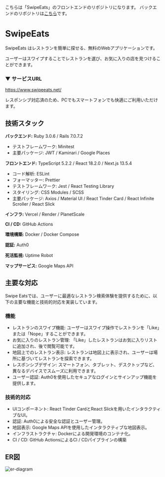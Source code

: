 こちらは「SwipeEats」のフロントエンドのリポジトリになります。
バックエンドのリポジトリは[こちら](https://github.com/GorillaSwe/swipe-eats-backend)です。

# SwipeEats

SwipeEats はレストランを簡単に探せる、無料のWebアプリケーションです。

ユーザーはスワイプすることでレストランを選び、お気に入りの店を見つけることができます。

### ▼ サービスURL

https://www.swipeeats.net/

レスポンシブ対応済のため、PCでもスマートフォンでも快適にご利用いただけます。

## 技術スタック

**バックエンド:** Ruby 3.0.6 / Rails 7.0.7.2

- テストフレームワーク: Minitest
- 主要パッケージ: JWT / Kaminari / Google Places

**フロントエンド:** TypeScript 5.2.2 / React 18.2.0 / Next.js 13.5.4

- コード解析: ESLint
- フォーマッター: Prettier
- テストフレームワーク: Jest / React Testing Library
- スタイリング: CSS Modules / SCSS
- 主要パッケージ: Axios / Material UI / React Tinder Card / React Infinite Scroller
  / React Slick

**インフラ:** Vercel / Render / PlanetScale

**CI / CD:** GitHub Actions

**環境構築:** Docker / Docker Compose

**認証:** Auth0

**死活監視:** Uptime Robot

**マップサービス:** Google Maps API

## 主要な対応

Swipe Eatsでは、ユーザーに最適なレストラン検索体験を提供するために、以下の主要な機能と技術的対応を実装しています。

### 機能

- レストランのスワイプ機能: ユーザーはスワイプ操作でレストランを「Like」または「Nope」することができます。
- お気に入りのレストラン管理: 「Like」したレストランはお気に入りリストに追加され、後で閲覧可能です。
- 地図上でのレストラン表示: レストランは地図上に表示され、ユーザーは場所に基づいてレストランを探索できます。
- レスポンシブデザイン: スマートフォン、タブレット、デスクトップなど、異なるデバイスでスムーズに利用できます。
- ユーザー認証: Auth0を使用したセキュアなログインとサインアップ機能を提供します。

### 技術的対応

- UIコンポーネント: React Tinder CardとReact Slickを用いたインタラクティブなUI。
- 認証: Auth0による安全な認証とユーザー管理。
- 地図表示: Google Maps APIを使用したインタラクティブな地図表示。
- インフラストラクチャ: Dockerによる開発環境のコンテナ化。
- CI / CD: GitHub ActionsによるCI / CDパイプラインの構築

## ER図

![er-diagram](https://raw.githubusercontent.com/GorillaSwe/swipe-eats-frontend/main/public/images/er-diagram.png)

